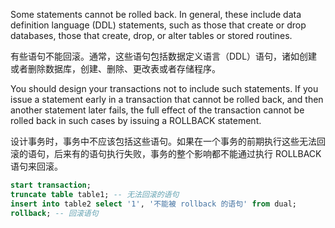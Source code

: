 Some statements cannot be rolled back. In general, these include data definition language (DDL) statements, such as those that create or drop databases, those that create, drop, or alter tables or stored routines.

有些语句不能回滚。通常，这些语句包括数据定义语言（DDL）语句，诸如创建或者删除数据库，创建、删除、更改表或者存储程序。

You should design your transactions not to include such statements. If you issue a statement early in a transaction that cannot be rolled back, and then another statement later fails, the full effect of the transaction cannot be rolled back in such cases by issuing a ROLLBACK statement.

设计事务时，事务中不应该包括这些语句。如果在一个事务的前期执行这些无法回滚的语句，后来有的语句执行失败，事务的整个影响都不能通过执行 ROLLBACK 语句来回滚。

```sql
start transaction;
truncate table table1; -- 无法回滚的语句
insert into table2 select '1', '不能被 rollback 的语句' from dual;
rollback; -- 回滚语句
```

